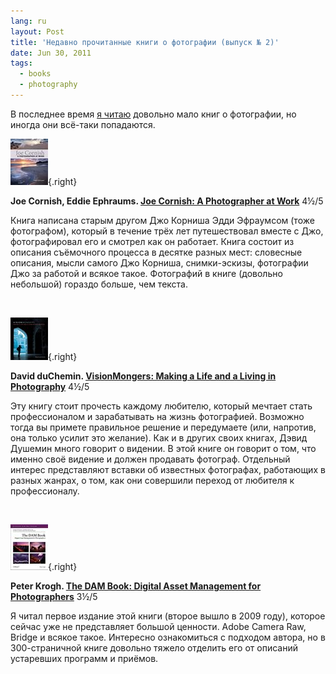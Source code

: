 ```yaml
---
lang: ru
layout: Post
title: 'Недавно прочитанные книги о фотографии (выпуск № 2)'
date: Jun 30, 2011
tags:
  - books
  - photography
---
```


В последнее время [я читаю](http://bibla.ru/sapegin/read/ "Список прочитанных книг на Библе") довольно мало книг о фотографии, но иногда они всё-таки попадаются.

![](/images/books/photographeratwork.jpg "Joe Cornish, Eddie Ephraums. Joe Cornish: A Photographer at Work"){.right}

**Joe Cornish, Eddie Ephraums. [Joe Cornish: A Photographer at Work](http://www.amazon.com/gp/product/1902538609/?tag=artesapesphot-20)** 4½/5

Книга написана старым другом Джо Корниша Эдди Эфраумсом (тоже фотографом), который в течение трёх лет путешествовал вместе с Джо, фотографировал его и смотрел как он работает. Книга состоит из описания съёмочного процесса в десятке разных мест: словесные описания, мысли самого Джо Корниша, снимки-эскизы, фотографии Джо за работой и всякое такое. Фотографий в книге (довольно небольшой) гораздо больше, чем текста.

<br clear="right">

![](/images/books/visionmongers.jpg "David duChemin. VisionMongers: Making a Life and a Living in Photography"){.right}

**David duChemin. [VisionMongers: Making a Life and a Living in Photography](http://www.amazon.com/gp/product/0321670205/?tag=artesapesphot-20)** 4½/5

Эту книгу стоит прочесть каждому любителю, который мечтает стать профессионалом и зарабатывать на жизнь фотографией. Возможно тогда вы примете правильное решение и передумаете (или, напротив, она только усилит это желание). Как и в других своих книгах, Дэвид Душемин много говорит о видении. В этой книге он говорит о том, что именно своё видение и должен продавать фотограф. Отдельный интерес представляют вставки об известных фотографах, работающих в разных жанрах, о том, как они совершили переход от любителя к профессионалу.

<br clear="right">

![](/images/books/dambook.jpg "Peter Krogh. The DAM Book: Digital Asset Management for Photographers"){.right}

**Peter Krogh. [The DAM Book: Digital Asset Management for Photographers](http://www.amazon.com/dp/0596523572/?tag=artesapesphot-20)** 3½/5

Я читал первое издание этой книги (второе вышло в 2009 году), которое сейчас уже не представляет большой ценности. Adobe Camera Raw, Bridge и всякое такое. Интересно ознакомиться с подходом автора, но в 300-страничной книге довольно тяжело отделить его от описаний устаревших программ и приёмов.
